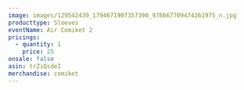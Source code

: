 ```yaml
---
image: images/129542439_1794671907357390_978667709474261975_n.jpg
producttype: Sleeves
eventName: Air Comiket 2
pricings:
  - quantity: 1
    price: 25
onsale: false
asin: trZiQsdeI
merchandise: comiket
---
```

